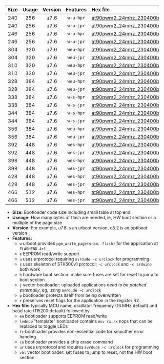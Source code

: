|Size|Usage|Version|Features|Hex file|
|:-:|:-:|:-:|:-:|:--|
|240|256|u7.6|`w-u-hpr`|[at90pwm2_24mhz_230400bps_ur.hex](https://raw.githubusercontent.com/stefanrueger/urboot/main/at90pwm2_24mhz_230400bps_ur.hex)|
|240|256|u7.6|`w-u-jpr`|[at90pwm2_24mhz_230400bps_ur_vbl.hex](https://raw.githubusercontent.com/stefanrueger/urboot/main/at90pwm2_24mhz_230400bps_ur_vbl.hex)|
|246|256|u7.6|`w-u-hpr`|[at90pwm2_24mhz_230400bps_lednop_ur.hex](https://raw.githubusercontent.com/stefanrueger/urboot/main/at90pwm2_24mhz_230400bps_lednop_ur.hex)|
|246|256|u7.6|`w-u-jpr`|[at90pwm2_24mhz_230400bps_lednop_ur_vbl.hex](https://raw.githubusercontent.com/stefanrueger/urboot/main/at90pwm2_24mhz_230400bps_lednop_ur_vbl.hex)|
|304|320|u7.6|`weu-hpr`|[at90pwm2_24mhz_230400bps_ee_ur.hex](https://raw.githubusercontent.com/stefanrueger/urboot/main/at90pwm2_24mhz_230400bps_ee_ur.hex)|
|304|320|u7.6|`weu-jpr`|[at90pwm2_24mhz_230400bps_ee_ur_vbl.hex](https://raw.githubusercontent.com/stefanrueger/urboot/main/at90pwm2_24mhz_230400bps_ee_ur_vbl.hex)|
|310|320|u7.6|`weu-hpr`|[at90pwm2_24mhz_230400bps_ee_lednop_ur.hex](https://raw.githubusercontent.com/stefanrueger/urboot/main/at90pwm2_24mhz_230400bps_ee_lednop_ur.hex)|
|310|320|u7.6|`weu-jpr`|[at90pwm2_24mhz_230400bps_ee_lednop_ur_vbl.hex](https://raw.githubusercontent.com/stefanrueger/urboot/main/at90pwm2_24mhz_230400bps_ee_lednop_ur_vbl.hex)|
|328|384|u7.6|`weu-hpr`|[at90pwm2_24mhz_230400bps_ee_lednop_fr_ur.hex](https://raw.githubusercontent.com/stefanrueger/urboot/main/at90pwm2_24mhz_230400bps_ee_lednop_fr_ur.hex)|
|328|384|u7.6|`weu-jpr`|[at90pwm2_24mhz_230400bps_ee_lednop_fr_ur_vbl.hex](https://raw.githubusercontent.com/stefanrueger/urboot/main/at90pwm2_24mhz_230400bps_ee_lednop_fr_ur_vbl.hex)|
|338|384|u7.6|`w-s-hpr`|[at90pwm2_24mhz_230400bps.hex](https://raw.githubusercontent.com/stefanrueger/urboot/main/at90pwm2_24mhz_230400bps.hex)|
|338|384|u7.6|`w-s-jpr`|[at90pwm2_24mhz_230400bps_vbl.hex](https://raw.githubusercontent.com/stefanrueger/urboot/main/at90pwm2_24mhz_230400bps_vbl.hex)|
|344|384|u7.6|`w-s-hpr`|[at90pwm2_24mhz_230400bps_lednop.hex](https://raw.githubusercontent.com/stefanrueger/urboot/main/at90pwm2_24mhz_230400bps_lednop.hex)|
|344|384|u7.6|`w-s-jpr`|[at90pwm2_24mhz_230400bps_lednop_vbl.hex](https://raw.githubusercontent.com/stefanrueger/urboot/main/at90pwm2_24mhz_230400bps_lednop_vbl.hex)|
|356|384|u7.6|`weu-hpr`|[at90pwm2_24mhz_230400bps_ee_lednop_fr_ce_ur.hex](https://raw.githubusercontent.com/stefanrueger/urboot/main/at90pwm2_24mhz_230400bps_ee_lednop_fr_ce_ur.hex)|
|356|384|u7.6|`weu-jpr`|[at90pwm2_24mhz_230400bps_ee_lednop_fr_ce_ur_vbl.hex](https://raw.githubusercontent.com/stefanrueger/urboot/main/at90pwm2_24mhz_230400bps_ee_lednop_fr_ce_ur_vbl.hex)|
|392|448|u7.6|`wes-hpr`|[at90pwm2_24mhz_230400bps_ee.hex](https://raw.githubusercontent.com/stefanrueger/urboot/main/at90pwm2_24mhz_230400bps_ee.hex)|
|392|448|u7.6|`wes-jpr`|[at90pwm2_24mhz_230400bps_ee_vbl.hex](https://raw.githubusercontent.com/stefanrueger/urboot/main/at90pwm2_24mhz_230400bps_ee_vbl.hex)|
|398|448|u7.6|`wes-hpr`|[at90pwm2_24mhz_230400bps_ee_lednop.hex](https://raw.githubusercontent.com/stefanrueger/urboot/main/at90pwm2_24mhz_230400bps_ee_lednop.hex)|
|398|448|u7.6|`wes-jpr`|[at90pwm2_24mhz_230400bps_ee_lednop_vbl.hex](https://raw.githubusercontent.com/stefanrueger/urboot/main/at90pwm2_24mhz_230400bps_ee_lednop_vbl.hex)|
|428|448|u7.6|`wes-hpr`|[at90pwm2_24mhz_230400bps_ee_lednop_fr.hex](https://raw.githubusercontent.com/stefanrueger/urboot/main/at90pwm2_24mhz_230400bps_ee_lednop_fr.hex)|
|428|448|u7.6|`wes-jpr`|[at90pwm2_24mhz_230400bps_ee_lednop_fr_vbl.hex](https://raw.githubusercontent.com/stefanrueger/urboot/main/at90pwm2_24mhz_230400bps_ee_lednop_fr_vbl.hex)|
|466|512|u7.6|`wes-hpr`|[at90pwm2_24mhz_230400bps_ee_lednop_fr_ce.hex](https://raw.githubusercontent.com/stefanrueger/urboot/main/at90pwm2_24mhz_230400bps_ee_lednop_fr_ce.hex)|
|466|512|u7.6|`wes-jpr`|[at90pwm2_24mhz_230400bps_ee_lednop_fr_ce_vbl.hex](https://raw.githubusercontent.com/stefanrueger/urboot/main/at90pwm2_24mhz_230400bps_ee_lednop_fr_ce_vbl.hex)|

- **Size:** Bootloader code size including small table at top end
- **Useage:** How many bytes of flash are needed, ie, HW boot section or a multiple of the page size
- **Version:** For example, u7.6 is an urboot version, o5.2 is an optiboot version
- **Features:**
  + `w` urboot provides `pgm_write_page(sram, flash)` for the application at `FLASHEND-4+1`
  + `e` EEPROM read/write support
  + `u` uses urprotocol requiring `avrdude -c urclock` for programming
  + `s` uses skeleton of STK500v1 protocol; `-c urclock` and `-c arduino` both work
  + `h` hardware boot section: make sure fuses are set for reset to jump to boot section
  + `j` vector bootloader: uploaded applications *need to be patched externally*, eg, using `avrdude -c urclock`
  + `p` bootloader protects itself from being overwritten
  + `r` preserves reset flags for the application in the register R2
- **Hex file:** typically MCU name, oscillator frequency (16 MHz default) and baud rate (115200 default) followed by
  + `ee` bootloader supports EEPROM read/write
  + `lednop` "template" bootloader contains `mov rx,rx` nops that can be replaced to toggle LEDs
  + `fr` bootloader provides non-essential code for smoother error handing
  + `ce` bootloader provides a chip erase command
  + `ur` uses urprotocol and requires `avrdude -c urclock` for programming
  + `vbl` vector bootloader: set fuses to jump to reset, not the HW boot section
